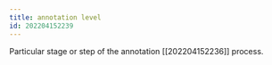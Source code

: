 ```yaml
---
title: annotation level
id: 202204152239
---
```


Particular stage or step of the annotation [[202204152236]] process.
